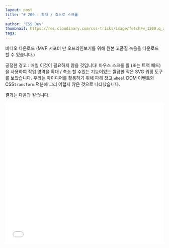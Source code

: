 ```yaml
---
layout: post
title: "# 200 : 확대 / 축소로 스크롤
 "
author: 'CSS Dev'
thumbnail: https://res.cloudinary.com/css-tricks/image/fetch/w_1200,q_auto,f_auto/https://css-tricks.com/wp-content/uploads/2020/12/thumb-scroll.png
tags: 
---
```



비디오 다운로드
(MVP 서포터 만 오프라인보기를 위해 원본 고품질 녹음을 다운로드 할 수 있습니다.)
 

공정한 경고 : 매일 이것이 필요하지 않을 것입니다!
 마우스 스크롤 휠 (또는 트랙 패드)을 사용하여 작업 영역을 확대 / 축소 할 수있는 기능이있는 깔끔한 작은 SVG 워핑 도구를 보았습니다.
 우리는 아이디어를 활용하기 위해 파헤 쳤고,`wheel` DOM 이벤트와 CSS`transform` 덕분에 그리 어렵지 않은 것으로 나타났습니다.
 

결과는 다음과 같습니다.
 

<div class="wp-block-cp-codepen-gutenberg-embed-block cp_embed_wrapper resizable" style="height: 450px;"><iframe id="cp_embed_oNzLRza" src="//codepen.io/anon/embed/oNzLRza?height=450&amp;theme-id=1&amp;slug-hash=oNzLRza&amp;default-tab=result" height="450" scrolling="no" frameborder="0" allowfullscreen="" allowpaymentrequest="" name="CodePen Embed oNzLRza" title="CodePen Embed oNzLRza" class="cp_embed_iframe" style="width: 100%; overflow: hidden; height: 100%;">CodePen Embed Fallback</iframe><div class="win-size-grip" style="touch-action: none;"></div></div>